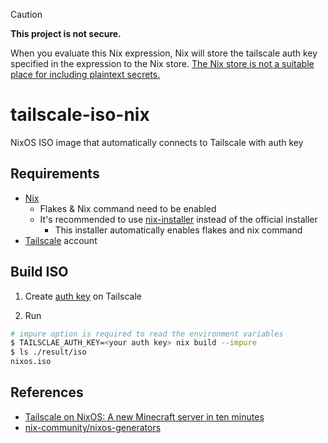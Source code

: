 > [!CAUTION]
> **This project is not secure.**
> 
> When you evaluate this Nix expression, Nix will store the tailscale auth key specified in the expression to the Nix store.
> [The Nix store is not a suitable place for including plaintext secrets.](https://github.com/ryantm/agenix?tab=readme-ov-file#problem-and-solution)

# tailscale-iso-nix

NixOS ISO image that automatically connects to Tailscale with auth key

## Requirements

- [Nix](https://nixos.org)
  - Flakes & Nix command need to be enabled
  - It's recommended to use [nix-installer](https://github.com/DeterminateSystems/nix-installer) instead of the official installer
    - This installer automatically enables flakes and nix command
- [Tailscale](https://tailscale.com) account

## Build ISO

1. Create [auth key](https://tailscale.com/kb/1085/auth-keys) on Tailscale

2. Run

```bash
# impure option is required to read the environment variables
$ TAILSCLAE_AUTH_KEY=<your auth key> nix build --impure
$ ls ./result/iso
nixos.iso
```

## References

- [Tailscale on NixOS: A new Minecraft server in ten minutes](https://tailscale.com/blog/nixos-minecraft)
- [nix-community/nixos-generators](https://github.com/nix-community/nixos-generators)
